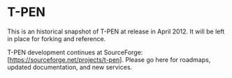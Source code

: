T-PEN
=====

This is an historical snapshot of T-PEN at release in April 2012. It will be left in place for forking and reference.

T-PEN development continues at SourceForge: [https://sourceforge.net/projects/t-pen]. Please go here for roadmaps, updated documentation, and new services.
